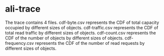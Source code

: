 # ali-trace

The trace contains 4 files.
cdf-byte.csv represents the CDF of total capacity occupied by different sizes of objects.
cdf-traffic.csv represents the CDF of total read traffic by different sizes of objects.
cdf-count.csv represents the CDF of the number of objects by different sizes of objects.
cdf-frequency.csv represents the CDF of the number of read requests by different sizes of objects.

